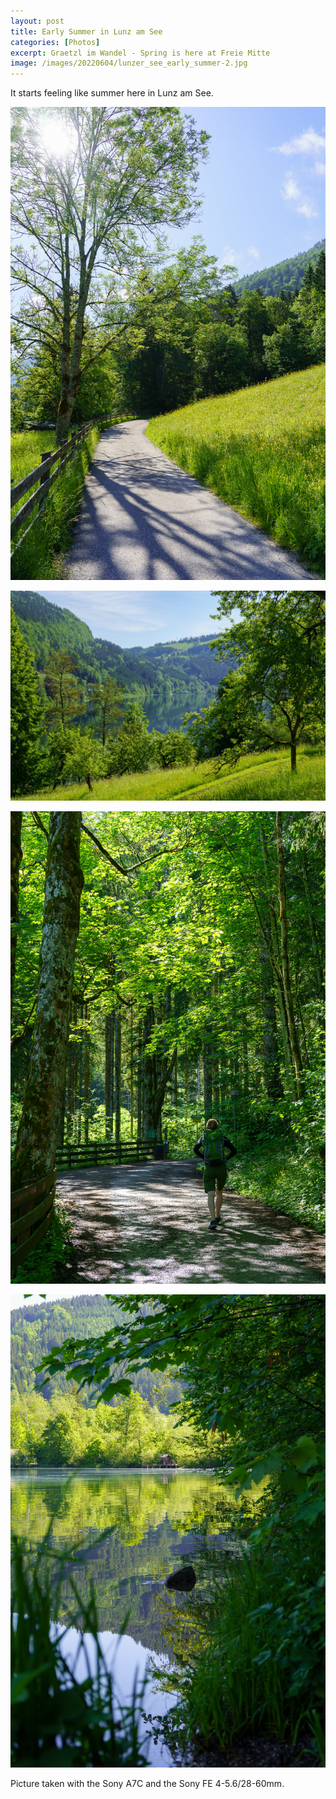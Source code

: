 ```yaml
---
layout: post
title: Early Summer in Lunz am See
categories: [Photos]
excerpt: Graetzl im Wandel - Spring is here at Freie Mitte
image: /images/20220604/lunzer_see_early_summer-2.jpg
---
```


It starts feeling like summer here in Lunz am See.
 

![Lunzer See - Lunz am See](../images/20220604/lunzer_see_early_summer-1.jpg)

![Lunzer See - Lunz am See](../images/20220604/lunzer_see_early_summer-2.jpg)

![Lunzer See - Lunz am See](../images/20220604/lunzer_see_early_summer-3.jpg)

![Lunzer See - Lunz am See](../images/20220604/lunzer_see_early_summer-4.jpg)



Picture taken with the Sony A7C and the Sony FE 4-5.6/28-60mm.
